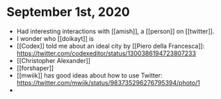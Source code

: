# September 1st, 2020
- Had interesting interactions with [[amish]], a [[person]] on [[twitter]].
- I wonder who [[doikayt]] is
- [[Codex]] told me about an ideal city by [[Piero della Francesca]]: https://twitter.com/codexeditor/status/1300386194723807233
- [[Christopher Alexander]]
- [[forshaper]]
- [[mwiik]] has good ideas about how to use Twitter: https://twitter.com/mwiik/status/983735296276795394/photo/1
- 

